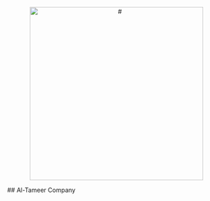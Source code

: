 <p align="center"><a href="https://laravel.com" target="_blank"><img src="{{URL::asset('images/logo.png')}}" alt="#" width="400" alt="al-tameer Logo" /> </a></p>
## Al-Tameer Company
